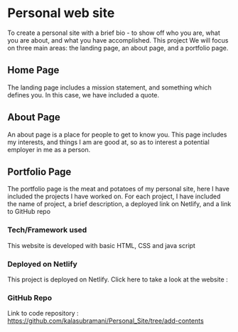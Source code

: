 # Personal web site

To create a personal site with a brief bio - to show off who you are, what you are about, and what you have accomplished. This project We will focus on three main areas: the landing page, an about page, and a portfolio page.

## Home Page

The landing page includes a mission statement, and something which defines you. In this case, we have included a quote.

## About Page

An about page is a place for people to get to know you. This page includes my interests, and things I am are good at, so as to interest a potential employer in me as a person.

## Portfolio Page

The portfolio page is the meat and potatoes of my personal site, here I have included the projects I have worked on. For each project, I have included the name of project, a brief description, a deployed link on Netlify, and a link to GitHub repo

### Tech/Framework used

This website is developed with basic HTML, CSS and java script

### Deployed on Netlify

This project is deployed on Netlify. Click here to take a look at the website :

### GitHub Repo

Link to code repository : <https://github.com/kalasubramani/Personal_Site/tree/add-contents>
